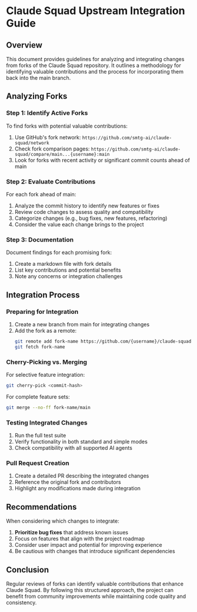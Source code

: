 # Claude Squad Upstream Integration Guide

## Overview

This document provides guidelines for analyzing and integrating changes from forks of the Claude Squad repository. It outlines a methodology for identifying valuable contributions and the process for incorporating them back into the main branch.

## Analyzing Forks

### Step 1: Identify Active Forks

To find forks with potential valuable contributions:

1. Use GitHub's fork network: `https://github.com/smtg-ai/claude-squad/network`
2. Check fork comparison pages: `https://github.com/smtg-ai/claude-squad/compare/main...{username}:main`
3. Look for forks with recent activity or significant commit counts ahead of main

### Step 2: Evaluate Contributions

For each fork ahead of main:

1. Analyze the commit history to identify new features or fixes
2. Review code changes to assess quality and compatibility
3. Categorize changes (e.g., bug fixes, new features, refactoring)
4. Consider the value each change brings to the project

### Step 3: Documentation

Document findings for each promising fork:

1. Create a markdown file with fork details
2. List key contributions and potential benefits
3. Note any concerns or integration challenges

## Integration Process

### Preparing for Integration

1. Create a new branch from main for integrating changes
2. Add the fork as a remote:
   ```bash
   git remote add fork-name https://github.com/{username}/claude-squad.git
   git fetch fork-name
   ```

### Cherry-Picking vs. Merging

For selective feature integration:
```bash
git cherry-pick <commit-hash>
```

For complete feature sets:
```bash
git merge --no-ff fork-name/main
```

### Testing Integrated Changes

1. Run the full test suite
2. Verify functionality in both standard and simple modes
3. Check compatibility with all supported AI agents

### Pull Request Creation

1. Create a detailed PR describing the integrated changes
2. Reference the original fork and contributors
3. Highlight any modifications made during integration

## Recommendations

When considering which changes to integrate:

1. **Prioritize bug fixes** that address known issues
2. Focus on features that align with the project roadmap
3. Consider user impact and potential for improving experience
4. Be cautious with changes that introduce significant dependencies

## Conclusion

Regular reviews of forks can identify valuable contributions that enhance Claude Squad. By following this structured approach, the project can benefit from community improvements while maintaining code quality and consistency.